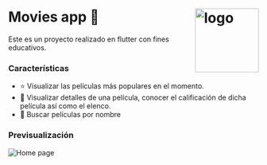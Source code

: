 # Movies app :movie_camera: <img alt="logo" width="128px" align="right" src="https://res.cloudinary.com/djdcezwon/image/upload/v1567121651/public_apps/ic_movie_vbucqv.png">

Este es un proyecto realizado en flutter con fines  educativos.

### Características
- :star: Visualizar las películas más populares en  el momento.
- :eyes: Visualizar detalles de una película, conocer el calificación de dicha película así como el elenco.
- :eyes: Buscar películas por nombre


### Previsualización 

![Home page](https://res.cloudinary.com/djdcezwon/image/upload/v1567121199/public_apps/movies_home_bzxojm.png "Home page")